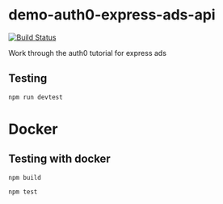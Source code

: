 # demo-auth0-express-ads-api
[![Build Status](https://travis-ci.org/mmennis/demo-auth0-express-ads-api.svg?branch=master)](https://travis-ci.org/mmennis/demo-auth0-express-ads-api)

Work through the auth0 tutorial for express ads

## Testing
```npm run devtest```

# Docker 
## Testing with docker
```npm build```

```npm test```
